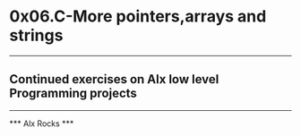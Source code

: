 # 0x06.C-More pointers,arrays and strings
---
Continued exercises on Alx low level Programming projects 
------
------
*** Alx Rocks ***
